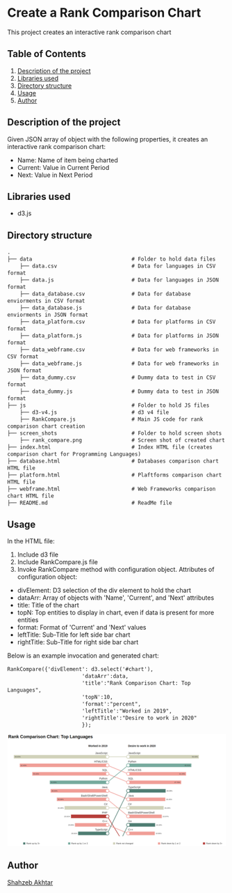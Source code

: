 # Create a Rank Comparison Chart
This project creates an interactive rank comparison chart

## Table of Contents
<ol>
   <li><a href="#head1"> Description of the project</a>
   <li><a href="#head2"> Libraries used </a>
   <li><a href="#head3"> Directory structure </a>
   <li><a href="#head4"> Usage </a>
   <li><a href="#head5"> Author </a>
</ol>



<h2 id="head1"> Description of the project </h2>
Given JSON array of object with the following properties, it creates an interactive rank comparison chart:
<ul>
   <li>Name: Name of item being charted
   <li>Current: Value in Current Period
   <li>Next: Value in Next Period
</ul>

<h2 id="head2"> Libraries used </h2>

<ul>
 <li> d3.js
</ul>

<h2 id="head3"> Directory structure </h2>

```
.
├── data                                # Folder to hold data files
    ├── data.csv                        # Data for languages in CSV format
    ├── data.js                         # Data for languages in JSON format
    ├── data_database.csv               # Data for database enviorments in CSV format
    ├── data_database.js                # Data for database enviorments in JSON format 
    ├── data_platform.csv               # Data for platforms in CSV format
    ├── data_platform.js                # Data for platforms in JSON format 
    ├── data_webframe.csv               # Data for web frameworks in CSV format
    ├── data_webframe.js                # Data for web frameworks in JSON format 
    ├── data_dummy.csv                  # Dummy data to test in CSV format
    ├── data_dummy.js                   # Dummy data to test in JSON format 
├── js                                  # Folder to hold JS files
    ├── d3-v4.js                        # d3 v4 file
    ├── RankCompare.js                  # Main JS code for rank comparison chart creation
├── screen_shots                        # Folder to hold screen shots
    ├── rank_compare.png                # Screen shot of created chart
├── index.html                          # Index HTML file (creates comparison chart for Programming Languages)
├── database.html                       # Databases comparison chart HTML file
├── platform.html                       # Plaftforms comparison chart HTML file
├── webframe.html                       # Web Frameworks comparison chart HTML file
├── README.md                           # ReadMe file

```

<h2 id="head4"> Usage </h2>
In the HTML file:

1. Include d3 file
2. Include RankCompare.js file
3. Invoke RankCompare method with configuration object. Attributes of configuration object:
- divElement: D3 selection of the div element to hold the chart
- dataArr: Array of objects with 'Name', 'Current', and 'Next' attributes
- title: Title of the chart
- topN: Top entities to display in chart, even if data is present for more entities
- format: Format of 'Current' and 'Next' values
- leftTitle: Sub-Title for left side bar chart
- rightTitle: Sub-Title for right side bar chart

Below is an example invocation and generated chart:

```
RankCompare({'divElement': d3.select('#chart'), 
						'dataArr':data, 
						'title':"Rank Comparison Chart: Top Languages",
						'topN':10,
						'format':"percent",
						'leftTitle':"Worked in 2019",
						'rightTitle':"Desire to work in 2020"
						});
```
![rank_compare](screen_shots/rank_compare.png)

<h2 id="head5"> Author </h2>

[Shahzeb Akhtar](https://www.linkedin.com/in/shahzebakhtar/)
